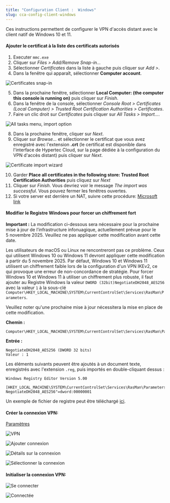 ```yaml
---
title: "Configuration Client :  Windows"
slug: cca-config-client-windows
---
```


Ces instructions permettent de configurer le VPN d'accès distant avec le client natif de Windows 10 et 11.

#### Ajouter le certificat à la liste des certificats autorisés

1. Executer `mmc.exe`
1. Cliquer sur *Files > Add/Remove Snap-in…*
1. Sélectionner *Certificates* dans la liste à gauche puis cliquer sur *Add >*.
1. Dans la fenêtre qui apparaît, sélectionner **Computer account**.

![Certificates snap-in](/assets/Win-1-Computer-Account.png)

5. Dans la prochaine fenêtre, sélectionner **Local Computer: (the computer this console is running on)**  puis cliquer sur *Finish*.
5. Dans la fenêtre de la console, sélectionner *Console Root > Certificates (Local Computer) > Trusted Root Certification Authorities > Certificates*.
5. Faire un clic droit sur *Certificates* puis cliquer sur *All Tasks > Import…*.

![All tasks menu, import option](/assets/Win-2-Import.png)

8. Dans la prochaine fenêtre, cliquer sur *Next*.
8. Cliquer sur *Browse…* et sélectionner le certificat que vous avez enregistré avec l'extension **.crt** (le certificat est disponible dans l'interface de Hypertec Cloud, sur la page dédiée à la configuration du VPN d'accès distant) puis cliquer sur *Next*.

![Certificate import wizard](/assets/Win-3-Browse.png)

10. Garder **Place all certificates in the following store: Trusted Root Certification Authorities** puis cliquez sur *Next*
10. Cliquer sur *Finish*. Vous devriez voir le message *The import was successful*. Vous pouvez fermer les fenêtres ouvertes.
10. Si votre server est derrière un NAT, suivre cette procédure: [Microsoft link](https://support.microsoft.com/en-us/help/926179/how-to-configure-an-l2tp-ipsec-server-behind-a-nat-t-device-in-windows-vista-and-in-windows-server-2008)

#### Modifier le Registre Windows pour forcer un chiffrement fort

**Important :** La modification ci-dessous sera nécessaire pour la prochaine mise à jour de l’infrastructure infonuagique, actuellement prévue pour le 5 novembre 2025. Veuillez ne pas appliquer cette modification avant cette date.

Les utilisateurs de macOS ou Linux ne rencontreront pas ce problème. Ceux qui utilisent Windows 10 ou Windows 11 devront appliquer cette modification à partir du 5 novembre 2025. Par défaut, Windows 10 et Windows 11 utilisent un chiffrement faible lors de la configuration d'un VPN IKEv2, ce qui provoque une erreur de non-concordance de stratégie. Pour forcer Windows 10 et Windows 11 à utiliser un chiffrement plus robuste, il faut ajouter au Registre Windows la valeur `DWORD (32bit)NegotiateDH2048_AES256` avec la valeur `1` à la sous-clé `Computer\HKEY_LOCAL_MACHINE\SYSTEM\CurrentControlSet\Services\RasMan\Parameters`.

Veuillez noter qu'une prochaine mise à jour nécessitera la mise en place de cette modification.

**Chemin :**
```
Computer\HKEY_LOCAL_MACHINE\SYSTEM\CurrentControlSet\Services\RasMan\Parameters
```

**Entrée :**
```
NegotiateDH2048_AES256 (DWORD 32 bits)
Valeur : 1
```

Les éléments suivants peuvent être ajoutés à un document texte, enregistrés avec l'extension `.reg`, puis importés en double-cliquant dessus :

```
Windows Registry Editor Version 5.00

[HKEY_LOCAL_MACHINE\SYSTEM\CurrentControlSet\Services\RasMan\Parameters]"
NegotiateDH2048_AES256"=dword:00000001
```

Un exemple de fichier de registre peut être téléchargé [ici](https://objects-qc.cloud.ca/v1/5f78f47d34e54036947d4b983e88f2e6/public/force_strong_cipher.reg).

#### Créer la connexion VPN:
[Paramètres](/assets/Win-4-Settings.png)

![VPN](/assets/Win-5-VPN.png)

![Ajouter connexion](/assets/Win-6-Add-Connection.png)

![Détails sur la connexion](/assets/Win-7-Connection-Details.png)

![Sélectionner la connexion](/assets/Win-8-Select-Connection.png)


#### Initialiser la connexion VPN:
![Se connecter](/assets/Win-9-Connect.png)

![Connectée](/assets/Win-10-Connected.png)
